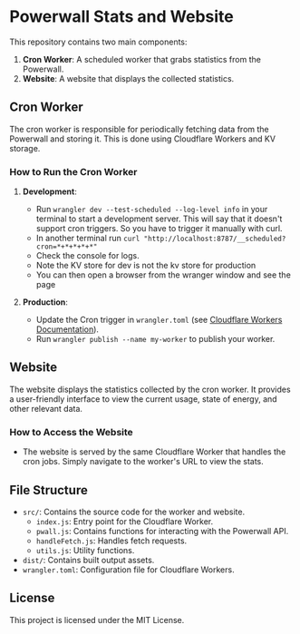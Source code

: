 # Powerwall Stats and Website

This repository contains two main components:

1. **Cron Worker**: A scheduled worker that grabs statistics from the Powerwall.
2. **Website**: A website that displays the collected statistics.

## Cron Worker

The cron worker is responsible for periodically fetching data from the Powerwall and storing it. This is done using Cloudflare Workers and KV storage.

### How to Run the Cron Worker

1. **Development**: 
   - Run `wrangler dev --test-scheduled --log-level info` in your terminal to start a development server.  This will say that it doesn't support cron triggers.  So you have to trigger it manually with curl.
   - In another terminal run `curl "http://localhost:8787/__scheduled?cron=*+*+*+*+*"`
   - Check the console for logs.
   - Note the KV store for dev is not the kv store for production
   - You can then open a browser from the wranger window and see the page



2. **Production**:
   - Update the Cron trigger in `wrangler.toml` (see [Cloudflare Workers Documentation](https://developers.cloudflare.com/workers/wrangler/configuration/#triggers)).
   - Run `wrangler publish --name my-worker` to publish your worker.

## Website

The website displays the statistics collected by the cron worker. It provides a user-friendly interface to view the current usage, state of energy, and other relevant data.

### How to Access the Website

- The website is served by the same Cloudflare Worker that handles the cron jobs. Simply navigate to the worker's URL to view the stats.

## File Structure

- `src/`: Contains the source code for the worker and website.
  - `index.js`: Entry point for the Cloudflare Worker.
  - `pwall.js`: Contains functions for interacting with the Powerwall API.
  - `handleFetch.js`: Handles fetch requests.
  - `utils.js`: Utility functions.
- `dist/`: Contains built output assets.
- `wrangler.toml`: Configuration file for Cloudflare Workers.

## License

This project is licensed under the MIT License.
